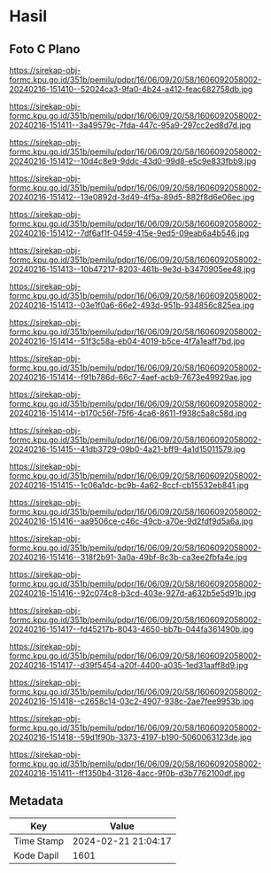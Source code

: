 # Hasil

## Foto C Plano

https://sirekap-obj-formc.kpu.go.id/351b/pemilu/pdpr/16/06/09/20/58/1606092058002-20240216-151410--52024ca3-9fa0-4b24-a412-feac682758db.jpg

https://sirekap-obj-formc.kpu.go.id/351b/pemilu/pdpr/16/06/09/20/58/1606092058002-20240216-151411--3a49579c-7fda-447c-95a9-297cc2ed8d7d.jpg

https://sirekap-obj-formc.kpu.go.id/351b/pemilu/pdpr/16/06/09/20/58/1606092058002-20240216-151412--10d4c8e9-9ddc-43d0-99d8-e5c9e833fbb9.jpg

https://sirekap-obj-formc.kpu.go.id/351b/pemilu/pdpr/16/06/09/20/58/1606092058002-20240216-151412--13e0892d-3d49-4f5a-89d5-882f8d6e06ec.jpg

https://sirekap-obj-formc.kpu.go.id/351b/pemilu/pdpr/16/06/09/20/58/1606092058002-20240216-151412--7df6af1f-0459-415e-9ed5-09eab6a4b546.jpg

https://sirekap-obj-formc.kpu.go.id/351b/pemilu/pdpr/16/06/09/20/58/1606092058002-20240216-151413--10b47217-8203-461b-9e3d-b3470905ee48.jpg

https://sirekap-obj-formc.kpu.go.id/351b/pemilu/pdpr/16/06/09/20/58/1606092058002-20240216-151413--03e1f0a6-66e2-493d-951b-934856c825ea.jpg

https://sirekap-obj-formc.kpu.go.id/351b/pemilu/pdpr/16/06/09/20/58/1606092058002-20240216-151414--51f3c58a-eb04-4019-b5ce-4f7a1eaff7bd.jpg

https://sirekap-obj-formc.kpu.go.id/351b/pemilu/pdpr/16/06/09/20/58/1606092058002-20240216-151414--f91b786d-66c7-4aef-acb9-7673e49929ae.jpg

https://sirekap-obj-formc.kpu.go.id/351b/pemilu/pdpr/16/06/09/20/58/1606092058002-20240216-151414--b170c56f-75f6-4ca6-8611-f938c5a8c58d.jpg

https://sirekap-obj-formc.kpu.go.id/351b/pemilu/pdpr/16/06/09/20/58/1606092058002-20240216-151415--41db3729-09b0-4a21-bff9-4a1d15011579.jpg

https://sirekap-obj-formc.kpu.go.id/351b/pemilu/pdpr/16/06/09/20/58/1606092058002-20240216-151415--1c06a1dc-bc9b-4a62-8ccf-cb15532eb841.jpg

https://sirekap-obj-formc.kpu.go.id/351b/pemilu/pdpr/16/06/09/20/58/1606092058002-20240216-151416--aa9506ce-c46c-49cb-a70e-9d2fdf9d5a6a.jpg

https://sirekap-obj-formc.kpu.go.id/351b/pemilu/pdpr/16/06/09/20/58/1606092058002-20240216-151416--318f2b91-3a0a-49bf-8c3b-ca3ee2fbfa4e.jpg

https://sirekap-obj-formc.kpu.go.id/351b/pemilu/pdpr/16/06/09/20/58/1606092058002-20240216-151416--92c074c8-b3cd-403e-927d-a632b5e5d91b.jpg

https://sirekap-obj-formc.kpu.go.id/351b/pemilu/pdpr/16/06/09/20/58/1606092058002-20240216-151417--fd45217b-8043-4650-bb7b-044fa361490b.jpg

https://sirekap-obj-formc.kpu.go.id/351b/pemilu/pdpr/16/06/09/20/58/1606092058002-20240216-151417--d39f5454-a20f-4400-a035-1ed31aaff8d9.jpg

https://sirekap-obj-formc.kpu.go.id/351b/pemilu/pdpr/16/06/09/20/58/1606092058002-20240216-151418--c2658c14-03c2-4907-938c-2ae7fee9953b.jpg

https://sirekap-obj-formc.kpu.go.id/351b/pemilu/pdpr/16/06/09/20/58/1606092058002-20240216-151418--59d1f90b-3373-4197-b190-5060063123de.jpg

https://sirekap-obj-formc.kpu.go.id/351b/pemilu/pdpr/16/06/09/20/58/1606092058002-20240216-151411--ff1350b4-3126-4acc-9f0b-d3b7762100df.jpg


## Metadata

| Key        | Value               |
| ---------- | ------------------- |
| Time Stamp | 2024-02-21 21:04:17 |
| Kode Dapil | 1601                |



